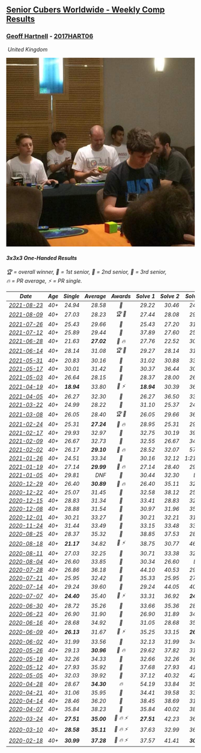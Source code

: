 <style>table {white-space: nowrap;}</style>
<link rel="stylesheet" type="text/css" href="/scw-comp/css/flags.css" />

## [Senior Cubers Worldwide - Weekly Comp Results](/scw-comp/results/)
### [Geoff Hartnell](README.md) - [2017HART06](https://www.worldcubeassociation.org/persons/2017HART06?event=333oh)

<i class="flag flag-GB" />&nbsp;United Kingdom

![Geoff Hartnell](1614452896.jpg)

#### 3x3x3 One-Handed Results

<span style="white-space: nowrap;">🏆 = overall winner</span>, <span style="white-space: nowrap;">🥇 = 1st senior</span>, <span style="white-space: nowrap;">🥈 = 2nd senior</span>, <span style="white-space: nowrap;">🥉 = 3rd senior</span>, <span style="white-space: nowrap;">🔥 = PR average</span>, <span style="white-space: nowrap;">⚡ = PR single</span>.

| Date | Age | Single | Average | Awards | Solve 1 | Solve 2 | Solve 3 | Solve 4 | Solve 5 | Video |
| :--: | :--: | --: | --: | :--: | --: | --: | --: | --: | --: | :-- |
| [2021-08-23](../../results/2021-08-23/333oh.md) | 40+ | 24.94 | 28.58 | 🥈 | 29.22 | 30.46 | 24.94 | 27.70 | 28.83 | [Desktop](https://www.facebook.com/events/992549044856331/permalink/1000538134057422) / [Mobile](https://m.facebook.com/events/992549044856331?view=permalink&id=1000538134057422) |
| [2021-08-09](../../results/2021-08-09/333oh.md) | 40+ | 27.03 | 28.23 | 🏆 🥇 | 27.44 | 28.08 | 29.18 | 31.77 | 27.03 | [Desktop](https://www.facebook.com/events/799005364067137/permalink/805734536727553) / [Mobile](https://m.facebook.com/events/799005364067137?view=permalink&id=805734536727553) |
| [2021-07-26](../../results/2021-07-26/333oh.md) | 40+ | 25.43 | 29.66 | 🥈 | 25.43 | 27.20 | 31.03 | 30.74 | 35.13 | [Desktop](https://www.facebook.com/events/345405150546336/permalink/354119376341580) / [Mobile](https://m.facebook.com/events/345405150546336?view=permalink&id=354119376341580) |
| [2021-07-12](../../results/2021-07-12/333oh.md) | 40+ | 25.89 | 29.44 | 🥉 | 37.89 | 27.60 | 25.89 | 32.47 | 28.25 | [Desktop](https://www.facebook.com/events/511699716713156/permalink/516169179599543) / [Mobile](https://m.facebook.com/events/511699716713156?view=permalink&id=516169179599543) |
| [2021-06-28](../../results/2021-06-28/333oh.md) | 40+ | 21.63 | **27.02** | 🥈 🔥 | 27.76 | 22.52 | 30.79 | 31.18 | 21.63 | [Desktop](https://www.facebook.com/557281693/videos/567729587940463) / [Mobile](https://m.facebook.com/557281693/videos/567729587940463) |
| [2021-06-14](../../results/2021-06-14/333oh.md) | 40+ | 28.14 | 31.08 | 🏆 🥇 | 29.27 | 28.14 | 31.71 | 1:12.72 | 32.27 | [Desktop](https://www.facebook.com/events/318989363128881/permalink/328228805538270) / [Mobile](https://m.facebook.com/events/318989363128881?view=permalink&id=328228805538270) |
| [2021-05-31](../../results/2021-05-31/333oh.md) | 40+ | 20.83 | 30.16 | 🥈 | 31.02 | 30.88 | 33.68 | 28.57 | 20.83 | [Desktop](https://www.facebook.com/events/477312563557358/permalink/481619476460000) / [Mobile](https://m.facebook.com/events/477312563557358?view=permalink&id=481619476460000) |
| [2021-05-17](../../results/2021-05-17/333oh.md) | 40+ | 30.01 | 31.42 | 🥈 | 30.37 | 36.44 | 30.64 | 33.26 | 30.01 | [Desktop](https://www.facebook.com/events/294093895691078/permalink/302851481481986) / [Mobile](https://m.facebook.com/events/294093895691078?view=permalink&id=302851481481986) |
| [2021-05-03](../../results/2021-05-03/333oh.md) | 40+ | 26.64 | 28.15 | 🥈 | 28.37 | 28.00 | 26.64 | 28.08 | 29.87 | [Desktop](https://www.facebook.com/events/2542204919406396/permalink/2543864845907070) / [Mobile](https://m.facebook.com/events/2542204919406396?view=permalink&id=2543864845907070) |
| [2021-04-19](../../results/2021-04-19/333oh.md) | 40+ | **18.94** | 33.80 | 🥉 ⚡ | **18.94** | 30.39 | 36.27 | 34.90 | 36.11 | [Desktop](https://www.facebook.com/events/195346665532379/permalink/199064258493953) / [Mobile](https://m.facebook.com/events/195346665532379?view=permalink&id=199064258493953) |
| [2021-04-05](../../results/2021-04-05/333oh.md) | 40+ | 26.27 | 32.30 | 🥈 | 26.27 | 36.50 | 33.41 | 31.65 | 31.84 | [Desktop](https://www.facebook.com/events/486157032419819/permalink/490346998667489) / [Mobile](https://m.facebook.com/events/486157032419819?view=permalink&id=490346998667489) |
| [2021-03-22](../../results/2021-03-22/333oh.md) | 40+ | 24.99 | 28.22 | 🥈 | 31.10 | 25.37 | 24.99 | 33.91 | 28.19 | [Desktop](https://www.facebook.com/events/802754890451423/permalink/807004093359836) / [Mobile](https://m.facebook.com/events/802754890451423?view=permalink&id=807004093359836) |
| [2021-03-08](../../results/2021-03-08/333oh.md) | 40+ | 26.05 | 28.40 | 🏆 🥇 | 26.05 | 29.66 | 36.97 | 27.55 | 27.99 | [Desktop](https://www.facebook.com/events/286026952942446/permalink/294712712073870) / [Mobile](https://m.facebook.com/events/286026952942446?view=permalink&id=294712712073870) |
| [2021-02-24](../../results/2021-02-24/333oh.md) | 40+ | 25.31 | **27.24** | 🥈 🔥 | 28.95 | 25.31 | 29.98 | 25.88 | 26.90 | [Desktop](https://www.facebook.com/events/264199631979561/permalink/265961638470027) / [Mobile](https://m.facebook.com/events/264199631979561?view=permalink&id=265961638470027) |
| [2021-02-17](../../results/2021-02-17/333oh.md) | 40+ | 29.93 | 32.97 | 🥉 | 32.75 | 30.19 | 39.56 | 35.96 | 29.93 | [Desktop](https://www.facebook.com/events/2846210318979915/permalink/2848772602057020) / [Mobile](https://m.facebook.com/events/2846210318979915?view=permalink&id=2848772602057020) |
| [2021-02-09](../../results/2021-02-09/333oh.md) | 40+ | 26.67 | 32.73 | 🥉 | 32.55 | 26.67 | 34.77 | 30.88 | 35.88 | [Desktop](https://www.facebook.com/events/749806039307047/permalink/753222112298773) / [Mobile](https://m.facebook.com/events/749806039307047?view=permalink&id=753222112298773) |
| [2021-02-02](../../results/2021-02-02/333oh.md) | 40+ | 26.17 | **29.10** | 🥈 🔥 | 28.52 | 32.07 | 57.76 | 26.72 | 26.17 | [Desktop](https://www.facebook.com/557281693/videos/10159383727601694) / [Mobile](https://m.facebook.com/557281693/videos/10159383727601694) |
| [2021-01-26](../../results/2021-01-26/333oh.md) | 40+ | 24.51 | 33.34 | 🥈 | 30.16 | 32.12 | 1:21.60 | 37.75 | 24.51 | [Desktop](https://www.facebook.com/events/415506712992555/permalink/418462346030325) / [Mobile](https://m.facebook.com/events/415506712992555?view=permalink&id=418462346030325) |
| [2021-01-19](../../results/2021-01-19/333oh.md) | 40+ | 27.14 | **29.99** | 🥈 🔥 | 27.14 | 28.40 | 29.28 | 32.30 | 34.69 | [Desktop](https://www.facebook.com/events/259430338941057/permalink/262212375329520) / [Mobile](https://m.facebook.com/events/259430338941057?view=permalink&id=262212375329520) |
| [2021-01-05](../../results/2021-01-05/333oh.md) | 40+ | 29.81 | DNF | 🥉 | 30.44 | 32.30 | DNF | 29.81 | DNF | [Desktop](https://www.facebook.com/events/237822631087555/permalink/242231130646705) / [Mobile](https://m.facebook.com/events/237822631087555?view=permalink&id=242231130646705) |
| [2020-12-29](../../results/2020-12-29/333oh.md) | 40+ | 26.40 | **30.89** | 🥈 🔥 | 26.40 | 35.11 | 32.69 | 31.06 | 28.93 | [Desktop](https://www.facebook.com/events/807437066779451/permalink/811052613084563) / [Mobile](https://m.facebook.com/events/807437066779451?view=permalink&id=811052613084563) |
| [2020-12-22](../../results/2020-12-22/333oh.md) | 40+ | 25.07 | 31.45 | 🥈 | 32.58 | 38.12 | 25.07 | 29.26 | 32.52 | [Desktop](https://www.facebook.com/events/758481858355136/permalink/760170018186320) / [Mobile](https://m.facebook.com/events/758481858355136?view=permalink&id=760170018186320) |
| [2020-12-15](../../results/2020-12-15/333oh.md) | 40+ | 28.83 | 31.34 | 🥉 | 33.41 | 28.83 | 32.27 | 30.01 | 31.73 | [Desktop](https://www.facebook.com/events/804969103386330/permalink/808494549700452) / [Mobile](https://m.facebook.com/events/804969103386330?view=permalink&id=808494549700452) |
| [2020-12-08](../../results/2020-12-08/333oh.md) | 40+ | 28.88 | 31.54 | 🥉 | 30.97 | 31.96 | 35.75 | 28.88 | 31.68 | [Desktop](https://www.facebook.com/events/1026387727837469/permalink/1030121654130743) / [Mobile](https://m.facebook.com/events/1026387727837469?view=permalink&id=1030121654130743) |
| [2020-12-01](../../results/2020-12-01/333oh.md) | 40+ | 30.21 | 33.27 | 🥉 | 30.21 | 32.21 | 31.54 | 36.76 | 36.05 | [Desktop](https://www.facebook.com/events/456949201957439/permalink/461362514849441) / [Mobile](https://m.facebook.com/events/456949201957439?view=permalink&id=461362514849441) |
| [2020-11-24](../../results/2020-11-24/333oh.md) | 40+ | 31.44 | 33.49 | 🥉 | 33.15 | 33.48 | 33.84 | 31.44 | 38.53 | [Desktop](https://www.facebook.com/events/418254925863499/permalink/421990115489980) / [Mobile](https://m.facebook.com/events/418254925863499?view=permalink&id=421990115489980) |
| [2020-08-25](../../results/2020-08-25/333oh.md) | 40+ | 28.37 | 35.32 | 🥇 | 38.85 | 37.53 | 28.37 | 31.23 | 37.21 | [Desktop](https://www.facebook.com/events/2812216602434889/permalink/2818643991792150) / [Mobile](https://m.facebook.com/events/2812216602434889?view=permalink&id=2818643991792150) |
| [2020-08-18](../../results/2020-08-18/333oh.md) | 40+ | **21.17** | 34.82 | 🥈 ⚡ | 38.75 | 30.77 | 46.57 | **21.17** | 34.93 | [Desktop](https://www.facebook.com/events/357518755418063/permalink/361776554992283) / [Mobile](https://m.facebook.com/events/357518755418063?view=permalink&id=361776554992283) |
| [2020-08-11](../../results/2020-08-11/333oh.md) | 40+ | 27.03 | 32.25 | 🥈 | 30.71 | 33.38 | 32.65 | 27.03 | 37.40 | [Desktop](https://www.facebook.com/events/338631130511019/permalink/342003433507122) / [Mobile](https://m.facebook.com/events/338631130511019?view=permalink&id=342003433507122) |
| [2020-08-04](../../results/2020-08-04/333oh.md) | 40+ | 26.60 | 33.85 | 🥉 | 30.34 | 26.60 | DNF | 34.00 | 37.20 | [Desktop](https://www.facebook.com/events/748440219235440/permalink/753078005438328) / [Mobile](https://m.facebook.com/events/748440219235440?view=permalink&id=753078005438328) |
| [2020-07-28](../../results/2020-07-28/333oh.md) | 40+ | 26.86 | 36.18 | 🥉 | 44.10 | 40.53 | 29.54 | 38.47 | 26.86 | [Desktop](https://www.facebook.com/events/708566320000803/permalink/712563192934449) / [Mobile](https://m.facebook.com/events/708566320000803?view=permalink&id=712563192934449) |
| [2020-07-21](../../results/2020-07-21/333oh.md) | 40+ | 25.95 | 32.42 | 🥈 | 35.33 | 25.95 | 27.74 | DNF | 34.18 | [Desktop](https://www.facebook.com/events/1842039515939197/permalink/1846057968870685) / [Mobile](https://m.facebook.com/events/1842039515939197?view=permalink&id=1846057968870685) |
| [2020-07-14](../../results/2020-07-14/333oh.md) | 40+ | 29.24 | 39.60 | 🥈 | 29.24 | 44.05 | 40.53 | 38.98 | 39.30 | [Desktop](https://www.facebook.com/events/1157754364595802/permalink/1158788084492430) / [Mobile](https://m.facebook.com/events/1157754364595802?view=permalink&id=1158788084492430) |
| [2020-07-07](../../results/2020-07-07/333oh.md) | 40+ | **24.40** | 35.40 | 🥉 ⚡ | 33.31 | 36.92 | **24.40** | 40.88 | 35.98 | [Desktop](https://www.facebook.com/events/271667090769235/permalink/275075220428422) / [Mobile](https://m.facebook.com/events/271667090769235?view=permalink&id=275075220428422) |
| [2020-06-30](../../results/2020-06-30/333oh.md) | 40+ | 28.72 | 35.26 | 🥉 | 33.66 | 35.36 | 28.72 | 36.75 | 44.85 | [Desktop](https://www.facebook.com/events/679860472562391/permalink/682401835641588) / [Mobile](https://m.facebook.com/events/679860472562391?view=permalink&id=682401835641588) |
| [2020-06-23](../../results/2020-06-23/333oh.md) | 40+ | 26.90 | 31.90 | 🥈 | 26.90 | 31.89 | 34.26 | 41.43 | 29.54 | [Desktop](https://www.facebook.com/events/722150235200875/permalink/725001771582388) / [Mobile](https://m.facebook.com/events/722150235200875?view=permalink&id=725001771582388) |
| [2020-06-16](../../results/2020-06-16/333oh.md) | 40+ | 28.68 | 34.92 | 🥉 | 31.05 | 28.68 | 35.58 | 38.14 | 40.42 | [Desktop](https://www.facebook.com/events/604103587178706/permalink/605602253695506) / [Mobile](https://m.facebook.com/events/604103587178706?view=permalink&id=605602253695506) |
| [2020-06-09](../../results/2020-06-09/333oh.md) | 40+ | **26.13** | 31.67 | 🥈 ⚡ | 35.25 | 33.15 | **26.13** | 54.33 | 26.61 | [Desktop](https://www.facebook.com/events/903549840109576/permalink/907264923071401) / [Mobile](https://m.facebook.com/events/903549840109576?view=permalink&id=907264923071401) |
| [2020-06-02](../../results/2020-06-02/333oh.md) | 40+ | 31.99 | 33.56 | 🥈 | 32.13 | 31.99 | 34.35 | 34.19 | 34.57 | [Desktop](https://www.facebook.com/events/3373950429496747/permalink/3379383188953471) / [Mobile](https://m.facebook.com/events/3373950429496747?view=permalink&id=3379383188953471) |
| [2020-05-26](../../results/2020-05-26/333oh.md) | 40+ | 29.13 | **30.96** | 🥈 🔥 | 29.62 | 37.82 | 31.80 | 29.13 | 31.45 | [Desktop](https://www.facebook.com/events/688407551989463/permalink/690561981774020) / [Mobile](https://m.facebook.com/events/688407551989463?view=permalink&id=690561981774020) |
| [2020-05-19](../../results/2020-05-19/333oh.md) | 40+ | 32.26 | 34.33 | 🥈 | 32.66 | 32.26 | 36.31 | 34.33 | 36.00 | [Desktop](https://www.facebook.com/events/1880761498725633/permalink/1885596818242101.) / [Mobile](https://m.facebook.com/events/1880761498725633?view=permalink&id=1885596818242101.) |
| [2020-05-12](../../results/2020-05-12/333oh.md) | 40+ | 27.93 | 35.92 | 🥈 | 37.68 | 27.93 | 41.34 | 39.52 | 30.56 | [Desktop](https://www.facebook.com/events/546188069600739/permalink/548662439353302) / [Mobile](https://m.facebook.com/events/546188069600739?view=permalink&id=548662439353302) |
| [2020-05-05](../../results/2020-05-05/333oh.md) | 40+ | 32.03 | 39.92 | 🥉 | 37.12 | 40.32 | 42.31 | 32.03 | 45.16 | [Desktop](https://www.facebook.com/events/3313106775587396/permalink/3318143511750389) / [Mobile](https://m.facebook.com/events/3313106775587396?view=permalink&id=3318143511750389) |
| [2020-04-28](../../results/2020-04-28/333oh.md) | 40+ | 28.67 | **34.30** | 🔥 | 54.19 | 33.84 | 35.97 | 28.67 | 33.10 | [Desktop](https://www.facebook.com/events/535188653858103/permalink/538269710216664) / [Mobile](https://m.facebook.com/events/535188653858103?view=permalink&id=538269710216664) |
| [2020-04-21](../../results/2020-04-21/333oh.md) | 40+ | 31.06 | 35.95 | 🥉 | 34.41 | 39.58 | 33.86 | 31.06 | 41.48 | [Desktop](https://www.facebook.com/events/880278499062375/permalink/884961721927386) / [Mobile](https://m.facebook.com/events/880278499062375?view=permalink&id=884961721927386) |
| [2020-04-14](../../results/2020-04-14/333oh.md) | 40+ | 28.46 | 36.20 | 🥉 | 38.45 | 38.69 | 31.45 | 28.46 | 45.15 | [Desktop](https://www.facebook.com/events/982619255468618/permalink/984296091967601) / [Mobile](https://m.facebook.com/events/982619255468618?view=permalink&id=984296091967601) |
| [2020-04-07](../../results/2020-04-07/333oh.md) | 40+ | 35.84 | 38.23 | 🥉 | 35.84 | 40.02 | 38.37 | 37.99 | 38.34 | [Desktop](https://www.facebook.com/events/682716079141575/permalink/684397598973423) / [Mobile](https://m.facebook.com/events/682716079141575?view=permalink&id=684397598973423) |
| [2020-03-24](../../results/2020-03-24/333oh.md) | 40+ | **27.51** | **35.00** | 🥈 🔥 ⚡ | **27.51** | 42.23 | 36.54 | 28.16 | 40.30 | [Desktop](https://www.facebook.com/events/212335450005639/permalink/215249939714190) / [Mobile](https://m.facebook.com/events/212335450005639?view=permalink&id=215249939714190) |
| [2020-03-10](../../results/2020-03-10/333oh.md) | 40+ | **28.58** | **35.11** | 🥉 🔥 ⚡ | 37.63 | 32.99 | 36.23 | 36.10 | **28.58** | [Desktop](https://www.facebook.com/events/684510792316675/permalink/686046518829769) / [Mobile](https://m.facebook.com/events/684510792316675?view=permalink&id=686046518829769) |
| [2020-02-18](../../results/2020-02-18/333oh.md) | 40+ | **30.99** | **37.28** | 🥉 🔥 ⚡ | 37.57 | 41.41 | **30.99** | 38.21 | 36.06 | [Desktop](https://www.facebook.com/events/1618332754973681/permalink/1623480064458950) / [Mobile](https://m.facebook.com/events/1618332754973681?view=permalink&id=1623480064458950) |


<!-- Global site tag (gtag.js) - Google Analytics -->
<script async src="https://www.googletagmanager.com/gtag/js?id=UA-86348435-3"></script>
<script>window.dataLayer = window.dataLayer || []; function gtag() {dataLayer.push(arguments);} gtag('js', new Date()); gtag('config', 'UA-86348435-3');</script>
